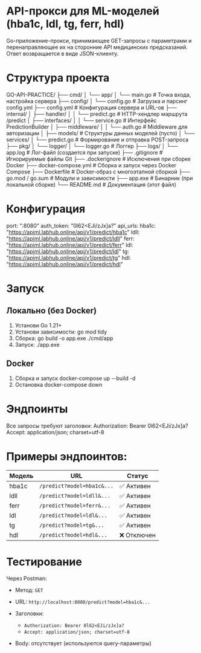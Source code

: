 # API-прокси для ML-моделей (hba1c, ldl, tg, ferr, hdl)

Go-приложение-прокси, принимающее GET-запросы с параметрами и перенаправляющее их на сторонние API медицинских предсказаний. Ответ возвращается в виде JSON-клиенту.

# Структура проекта

GO-API-PRACTICE/
├── cmd/
│   └── app/
│       └── main.go              # Точка входа, настройка сервера
├── config/
│   └── config.go                # Загрузка и парсинг config.yml
├── config.yml                   # Конфигурация сервера и URL-ов
├── internal/
│   ├── handler/
│   │   └── predict.go           # HTTP-хендлер маршрута /predict
│   ├── interfaces/
│   │   └── service.go           # Интерфейс PredictionBuilder
│   ├── middleware/
│   │   └── auth.go              # Middleware для авторизации
│   ├── models/                  # Структуры данных моделей (пусто)
│   └── services/
│       └── predict.go           # Формирование и отправка POST-запроса
├── pkg/
│   └── logger/
│       └── logger.go            # Логгер
├── logs/
│   └── app.log                  # Лог-файл (создается при запуске)
├── .gitignore                   # Игнорируемые файлы Git
├── .dockerignore               # Исключения при сборке Docker
├── docker-compose.yml          # Сборка и запуск через Docker Compose
├── Dockerfile                  # Docker-образ с многоэтапной сборкой
├── go.mod / go.sum             # Модули и зависимости
├── app.exe                     # Бинарник (при локальной сборке)
└── README.md                   # Документация (этот файл)


# Конфигурация
port: ":8080"
auth_token: "0l62<EJi/zJx]a?"
api_urls:
  hba1c: "https://apiml.labhub.online/api/v1/predict/hba1c"
  ldll: "https://apiml.labhub.online/api/v1/predict/ldll"
  ferr: "https://apiml.labhub.online/api/v1/predict/ferr"
  ldl: "https://apiml.labhub.online/api/v1/predict/ldl"
  tg: "https://apiml.labhub.online/api/v1/predict/tg"
  hdl: "https://apiml.labhub.online/api/v1/predict/hdl"

# Запуск

## Локально (без Docker)

1. Установи Go 1.21+
2. Установи зависимости:
go mod tidy
3. Сборка:
go build -o app.exe ./cmd/app
4. Запуск:
./app.exe

## Docker
1. Сборка и запуск
docker-compose up --build -d
2. Остановка
docker-compose down

# Эндпоинты
Все запросы требуют заголовки:
Authorization: Bearer 0l62<EJi/zJx]a?
Accept: application/json; charset=utf-8

# Примеры эндпоинтов:

| Модель | URL                        | Статус     |
| ------ | -------------------------- | ---------- |
| hba1c  | `/predict?model=hba1c&...` | ✅ Активен  |
| ldll   | `/predict?model=ldll&...`  | ✅ Активен  |
| ferr   | `/predict?model=ferr&...`  | ✅ Активен  |
| ldl    | `/predict?model=ldl&...`   | ✅ Активен  |
| tg     | `/predict?model=tg&...`    | ✅ Активен  |
| hdl    | `/predict?model=hdl&...`   | ❌ Отключен |

# Тестирование
Через Postman:
* Метод: `GET`
* URL: `http://localhost:8080/predict?model=hba1c&...`
* Заголовки:

  * `Authorization: Bearer 0l62<EJi/zJx]a?`
  * `Accept: application/json; charset=utf-8`
* Body: отсутствует (используются query-параметры)
